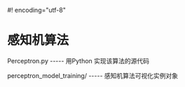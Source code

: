 #! encoding="utf-8"

# 感知机算法

Perceptron.py                  ----- 用Python 实现该算法的源代码

perceptron_model_training/     ----- 感知机算法可视化实例对象
